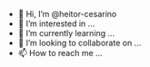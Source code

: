 - 👋 Hi, I’m @heitor-cesarino
- 👀 I’m interested in ...
- 🌱 I’m currently learning ...
- 💞️ I’m looking to collaborate on ...
- 📫 How to reach me ...

<!---
heitor-cesarino/heitor-cesarino is a ✨ special ✨ repository because its `README.md` (this file) appears on your GitHub profile.
You can click the Preview link to take a look at your changes.
--->
